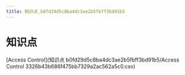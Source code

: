 ```yaml
---
title: 知识点_b0fd29d5c8ba4dc3ae2b5fbff3bd91b5
---
```


# 知识点

[Access Control](知识点 b0fd29d5c8ba4dc3ae2b5fbff3bd91b5/Access Control 3326b43b686f475bb7329a2ac562a5c0.csv)